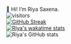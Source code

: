 👋 Hi! I’m Riya Saxena.
<br/>
![visitors](https://visitor-badge.laobi.icu/badge?page_id=29riyasaxena.29riyasaxena)
<br/>
[![GitHub Streak](http://github-readme-streak-stats.herokuapp.com?user=29riyasaxena&theme=radical&hide_border=true&date_format=M%20j%5B%2C%20Y%5D)](https://git.io/streak-stats)
<br/>
[![Riya's wakatime stats](https://github-readme-stats.vercel.app/api/wakatime/?username=29riyasaxena&theme=radical)](https://github.com/29riyasaxena/github-readme-stats)
<br/>
![Riya's GitHub stats](https://github-readme-stats.vercel.app/api?username=29riyasaxena&show_icons=true&theme=radical)
<br/>
<!---
29riyasaxena/29riyasaxena is a ✨ special ✨ repository because its `README.md` (this file) appears on your GitHub profile.
You can click the Preview link to take a look at your changes.
--->

